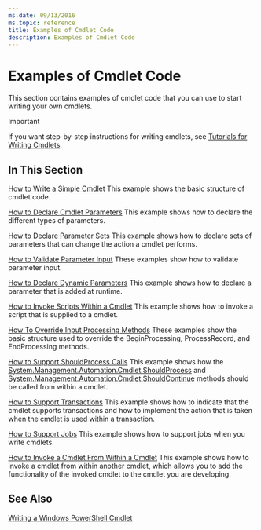 ```yaml
---
ms.date: 09/13/2016
ms.topic: reference
title: Examples of Cmdlet Code
description: Examples of Cmdlet Code
---
```

# Examples of Cmdlet Code

This section contains examples of cmdlet code that you can use to start writing your own cmdlets.

> [!IMPORTANT]
> If you want step-by-step instructions for writing cmdlets, see [Tutorials for Writing Cmdlets](./tutorials-for-writing-cmdlets.md).

## In This Section

[How to Write a Simple Cmdlet](./how-to-write-a-simple-cmdlet.md)
This example shows the basic structure of cmdlet code.

[How to Declare Cmdlet Parameters](./how-to-declare-cmdlet-parameters.md)
This example shows how to declare the different types of parameters.

[How to Declare Parameter Sets](./how-to-declare-parameter-sets.md)
This example shows how to declare sets of parameters that can change the action a cmdlet performs.

[How to Validate Parameter Input](./how-to-validate-parameter-input.md)
These examples show how to validate parameter input.

[How to Declare Dynamic Parameters](./how-to-declare-dynamic-parameters.md)
This example shows how to declare a parameter that is added at runtime.

[How to Invoke Scripts Within a Cmdlet](./how-to-invoke-scripts-within-a-cmdlet.md)
This example shows how to invoke a script that is supplied to a cmdlet.

[How To Override Input Processing Methods](./how-to-override-input-processing-methods.md)
These examples show the basic structure used to override the BeginProcessing, ProcessRecord, and EndProcessing methods.

[How to Support ShouldProcess Calls](./how-to-request-confirmations.md)
This example shows how the [System.Management.Automation.Cmdlet.ShouldProcess](/dotnet/api/System.Management.Automation.Cmdlet.ShouldProcess) and [System.Management.Automation.Cmdlet.ShouldContinue](/dotnet/api/System.Management.Automation.Cmdlet.ShouldContinue) methods should be called from within a cmdlet.

[How to Support Transactions](./how-to-support-transactions.md)
This example shows how to indicate that the cmdlet supports transactions and how to implement the action that is taken when the cmdlet is used within a transaction.

[How to Support Jobs](./how-to-support-jobs.md)
This example shows how to support jobs when you write cmdlets.

[How to Invoke a Cmdlet From Within a Cmdlet](./how-to-invoke-a-cmdlet-from-within-a-cmdlet.md)
This example shows how to invoke a cmdlet from within another cmdlet, which allows you to add the functionality of the invoked cmdlet to the cmdlet you are developing.

## See Also

[Writing a Windows PowerShell Cmdlet](./writing-a-windows-powershell-cmdlet.md)
